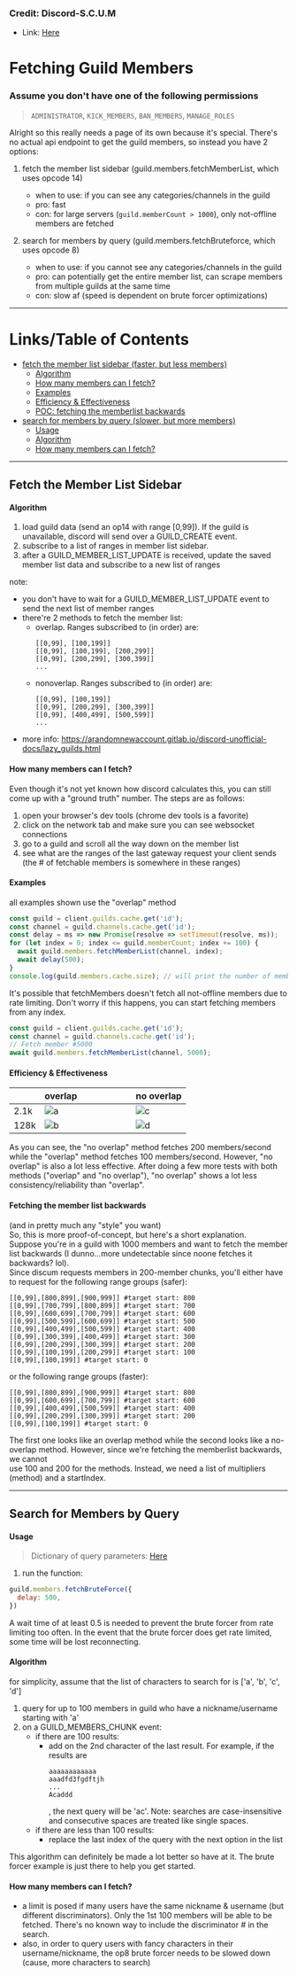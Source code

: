### Credit: Discord-S.C.U.M
- Link: [Here](https://github.com/Merubokkusu/Discord-S.C.U.M/blob/master/docs/using/fetchingGuildMembers.md#Algorithm)

# Fetching Guild Members

### <strong>Assume you don't have one of the following permissions</strong>
> `ADMINISTRATOR`, `KICK_MEMBERS`, `BAN_MEMBERS`, `MANAGE_ROLES`

Alright so this really needs a page of its own because it's special. There's no actual api endpoint to get the guild members, so instead you have 2 options:    
1)  fetch the member list sidebar (guild.members.fetchMemberList, which uses opcode 14)
    - when to use: if you can see any categories/channels in the guild
    - pro: fast
    - con: for large servers (```guild.memberCount > 1000```), only not-offline members are fetched
     
2)  search for members by query (guild.members.fetchBruteforce, which uses opcode 8)      
    - when to use: if you cannot see any categories/channels in the guild
    - pro: can potentially get the entire member list, can scrape members from multiple guilds at the same time
    - con: slow af (speed is dependent on brute forcer optimizations)

____________________________________
# Links/Table of Contents
- [fetch the member list sidebar (faster, but less members)](#fetch-the-member-list-sidebar)
  - [Algorithm](#Algorithm)
  - [How many members can I fetch?](#how-many-members-can-i-fetch)
  - [Examples](#Examples)
  - [Efficiency & Effectiveness](#efficiency--effectiveness)
  - [POC: fetching the memberlist backwards](#fetching-the-member-list-backwards)
- [search for members by query (slower, but more members)](#search-for-members-by-query)
  - [Usage](#Usage)
  - [Algorithm](#Algorithm-1)
  - [How many members can I fetch?](#how-many-members-can-i-fetch-1)
___________________________________
## Fetch the Member List Sidebar
#### Algorithm
1) load guild data (send an op14 with range [0,99]). If the guild is unavailable, discord will send over a GUILD_CREATE event.
2) subscribe to a list of ranges in member list sidebar.
3) after a GUILD_MEMBER_LIST_UPDATE is received, update the saved member list data and subscribe to a new list of ranges

note: 
- you don't have to wait for a GUILD_MEMBER_LIST_UPDATE event to send the next list of member ranges
- there're 2 methods to fetch the member list: 
    - overlap. Ranges subscribed to (in order) are:
      ```
      [[0,99], [100,199]]
      [[0,99], [100,199], [200,299]]
      [[0,99], [200,299], [300,399]]
      ...
      ```
    - nonoverlap. Ranges subscribed to (in order) are:
      ```
      [[0,99], [100,199]]
      [[0,99], [200,299], [300,399]]
      [[0,99], [400,499], [500,599]]
      ...
      ```
- more info: https://arandomnewaccount.gitlab.io/discord-unofficial-docs/lazy_guilds.html

#### How many members can I fetch?
Even though it's not yet known how discord calculates this, you can still come up with a "ground truth" number. The steps are as follows:
1) open your browser's dev tools (chrome dev tools is a favorite)
2) click on the network tab and make sure you can see websocket connections
3) go to a guild and scroll all the way down on the member list
4) see what are the ranges of the last gateway request your client sends (the # of fetchable members is somewhere in these ranges)

#### Examples
all examples shown use the "overlap" method

```js
const guild = client.guilds.cache.get('id');
const channel = guild.channels.cache.get('id');
const delay = ms => new Promise(resolve => setTimeout(resolve, ms));
for (let index = 0; index <= guild.memberCount; index += 100) {
  await guild.members.fetchMemberList(channel, index);
  await delay(500);
}
console.log(guild.members.cache.size); // will print the number of members in the guild
```

It's possible that fetchMembers doesn't fetch all not-offline members due to rate limiting. Don't worry if this happens, you can start fetching members from any index.
```js
const guild = client.guilds.cache.get('id');
const channel = guild.channels.cache.get('id');
// Fetch member #5000
await guild.members.fetchMemberList(channel, 5000);
```

#### Efficiency & Effectiveness

|      | overlap&nbsp; &nbsp; &nbsp; &nbsp; &nbsp; &nbsp; &nbsp; &nbsp; &nbsp; &nbsp; &nbsp; | no overlap |
|------|---------|------------|
| 2.1k |![a](https://github.com/Merubokkusu/Discord-S.C.U.M/raw/master/docs/using/memberFetchingStats/2100a.jpg)    |![c](https://github.com/Merubokkusu/Discord-S.C.U.M/raw/master/docs/using/memberFetchingStats/2100b.jpg)       |
| 128k |![b](https://github.com/Merubokkusu/Discord-S.C.U.M/raw/master/docs/using/memberFetchingStats/128ka.jpg)    |![d](https://github.com/Merubokkusu/Discord-S.C.U.M/raw/master/docs/using/memberFetchingStats/128kb.jpg)       |

As you can see, the "no overlap" method fetches 200 members/second while the "overlap" method fetches 100 members/second. However, "no overlap" is also a lot less effective. After doing a few more tests with both methods ("overlap" and "no overlap"), "no overlap" shows a lot less consistency/reliability than "overlap".


#### Fetching the member list backwards
(and in pretty much any "style" you want)       
So, this is more proof-of-concept, but here's a short explanation.         
Suppose you're in a guild with 1000 members and want to fetch the member list backwards (I dunno...more undetectable since noone fetches it backwards? lol).        
   Since discum requests members in 200-member chunks, you'll either have to request for the following range groups (safer):        
   ```
   [[0,99],[800,899],[900,999]] #target start: 800
   [[0,99],[700,799],[800,899]] #target start: 700
   [[0,99],[600,699],[700,799]] #target start: 600
   [[0,99],[500,599],[600,699]] #target start: 500
   [[0,99],[400,499],[500,599]] #target start: 400
   [[0,99],[300,399],[400,499]] #target start: 300
   [[0,99],[200,299],[300,399]] #target start: 200
   [[0,99],[100,199],[200,299]] #target start: 100
   [[0,99],[100,199]] #target start: 0
   ```
   or the following range groups (faster):        
   ```
   [[0,99],[800,899],[900,999]] #target start: 800
   [[0,99],[600,699],[700,799]] #target start: 600
   [[0,99],[400,499],[500,599]] #target start: 400
   [[0,99],[200,299],[300,399]] #target start: 200
   [[0,99],[100,199]] #target start: 0
   ```
   The first one looks like an overlap method while the second looks like a no-overlap method. However, since we're fetching the memberlist backwards, we cannot   
   use 100 and 200 for the methods. Instead, we need a list of multipliers (method) and a startIndex.         
____________________________________
## Search for Members by Query
#### Usage
> Dictionary of query parameters: [Here](https://github.com/Merubokkusu/Discord-S.C.U.M/blob/master/examples/searchGuildMembers.py#L37)
1) run the function:
  ```js
  guild.members.fetchBruteForce({
    delay: 500,
  })
  ```
  A wait time of at least 0.5 is needed to prevent the brute forcer from rate limiting too often. In the event that the brute forcer does get rate limited, some time will be lost reconnecting.
#### Algorithm
for simplicity, assume that the list of characters to search for is ['a', 'b', 'c', 'd']
1) query for up to 100 members in guild who have a nickname/username starting with 'a'
2) on a GUILD_MEMBERS_CHUNK event:
    - if there are 100 results:
        - add on the 2nd character of the last result. For example, if the results are
            ```
            aaaaaaaaaaaa
            aaadfd3fgdftjh
            ...
            Acaddd
            ``` 
            , 
            the next query will be 'ac'. Note: searches are case-insensitive and consecutive spaces are treated like single spaces.
    - if there are less than 100 results:
        - replace the last index of the query with the next option in the list

This algorithm can definitely be made a lot better so have at it. The brute forcer example is just there to help you get started.

#### How many members can I fetch?
- a limit is posed if many users have the same nickname & username (but different discriminators). Only the 1st 100 members will be able to be fetched. There's no known way to include the discriminator # in the search.
- also, in order to query users with fancy characters in their username/nickname, the op8 brute forcer needs to be slowed down (cause, more characters to search)